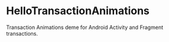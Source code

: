 HelloTransactionAnimations
==========================

Transaction Animations deme for Android Activity and Fragment transactions.

